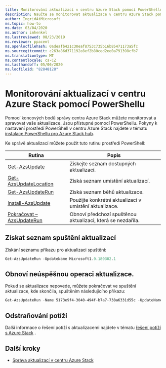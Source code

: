 ```yaml
---
title: Monitorování aktualizací v centru Azure Stack pomocí PowerShellu
description: Naučte se monitorovat aktualizace v centru Azure Stack pomocí PowerShellu.
author: IngridAtMicrosoft
ms.topic: how-to
ms.date: 03/04/2020
ms.author: inhenkel
ms.lastreviewed: 08/23/2019
ms.reviewer: ppacent
ms.openlocfilehash: 0adeafb421c30eaf8753c735b16b85471173a5fc
ms.sourcegitcommit: c263a86d371192e8ef2b80ced2ee0a791398cfb7
ms.translationtype: MT
ms.contentlocale: cs-CZ
ms.lasthandoff: 05/06/2020
ms.locfileid: "82848128"
---
```

# <a name="monitor-updates-in-azure-stack-hub-using-powershell"></a>Monitorování aktualizací v centru Azure Stack pomocí PowerShellu

Pomocí koncových bodů správy centra Azure Stack můžete monitorovat a spravovat vaše aktualizace. Jsou přístupné pomocí PowerShellu. Pokyny k nastavení prostředí PowerShell v centru Azure Stack najdete v tématu [instalace PowerShellu pro Azure Stack hub](azure-stack-powershell-install.md).

Ke správě aktualizací můžete použít tuto rutinu prostředí PowerShell:

| Rutina | Popis |
|------------------------------------------------------|-------------|
| [Get-AzsUpdate](https://docs.microsoft.com/powershell/module/azs.update.admin/Get-AzsUpdate?view=azurestackps-1.8.0) | Získejte seznam dostupných aktualizací. |
| [Get-AzsUpdateLocation](https://docs.microsoft.com/powershell/module/azs.update.admin/Get-AzsUpdateLocation?view=azurestackps-1.8.0)| Získá seznam umístění aktualizací. |
| [Get-AzsUpdateRun](https://docs.microsoft.com/powershell/module/azs.update.admin/Get-AzsUpdateRun?view=azurestackps-1.8.0) | Získá seznam běhů aktualizace.  |
| [Install-AzsUpdate](https://docs.microsoft.com/powershell/module/azs.update.admin/Install-AzsUpdate?view=azurestackps-1.8.0) | Použijte konkrétní aktualizaci v umístění aktualizace. |
| [Pokračovat – AzsUpdateRun](https://docs.microsoft.com/powershell/module/azs.update.admin/Resume-AzsUpdateRun?view=azurestackps-1.8.0) | Obnoví předchozí spuštěnou aktualizaci, která se nezdařila. |

## <a name="get-a-list-of-update-runs"></a>Získat seznam spuštění aktualizací

Získání seznamu příkazu pro aktualizaci spuštění:

```powershell
Get-AzsUpdateRun -UpdateName Microsoft1.0.180302.1
```

## <a name="resume-a-failed-update-operation"></a>Obnoví neúspěšnou operaci aktualizace.

Pokud se aktualizace nepovede, můžete pokračovat ve spuštění aktualizace, kde skončila, spuštěním následujícího příkazu:

```powershell
Get-AzsUpdateRun -Name 5173e9f4-3040-494f-b7a7-738a6331d55c -UpdateName Microsoft1.0.180305.1 | Resume-AzsUpdateRun
```
## <a name="troubleshoot"></a>Odstraňování potíží
Další informace o řešení potíží s aktualizacemi najdete v tématu [řešení potíží s Azure Stack](azure-stack-troubleshooting.md) .

## <a name="next-steps"></a>Další kroky

-   [Správa aktualizací v centru Azure Stack](https://docs.microsoft.com/azure-stack/operator/azure-stack-updates)

